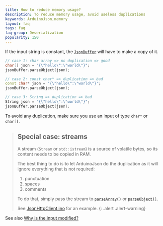 ```yaml
---
title: How to reduce memory usage?
description: To reduce memory usage, avoid useless duplications
keywords: ArduinoJson,memory
layout: faq
tags: faq
faq-group: Deserialization
popularity: 150
---
```


If the input string is constant, the [`JsonBuffer`]({{site.baseurl}}/api/jsonbuffer/) will have to make a copy of it.

```c++
// case 1: char array => no duplication => good
char[] json = "{\"hello\":\"world\"}";
jsonBuffer.parseObject(json);

// case 2: const char* => duplication => bad
const char* json = "{\"hello\":\"world\"}";
jsonBuffer.parseObject(json);

// case 3: String => duplication => bad
String json = "{\"hello\":\"world\"}";
jsonBuffer.parseObject(json);
```

To avoid any duplication, make sure you use an input of type `char*` or `char[]`.

>## Special case: streams
>
>A stream (`Stream` or `std::istream`) is a source of volatile bytes, so its content needs to be copied in RAM.
>
>The best thing to do is to let ArduinoJson do the duplication as it will ignore everything that is not required:
>1. punctuation
>2. spaces
>3. comments
>
>To do that, simply pass the stream to [`parseArray()`]({{site.baseurl}}/api/jsonbuffer/parsearray) or [`parseObject()`]({{site.baseurl}}/api/jsonbuffer/parseobject/).
>
>See [JsonHttpClient.ino]({{site.baseurl}}/example/http-client/) for an example.
{: .alert .alert-warning}

See also [Why is the input modified?]({{site.baseurl}}/faq/why-is-the-input-modifed/)